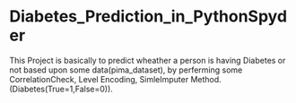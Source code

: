 # Diabetes_Prediction_in_PythonSpyder
This Project is basically to predict wheather a person is having Diabetes or not based upon some data(pima_dataset), by perferming some CorrelationCheck, Level Encoding, SimleImputer Method.(Diabetes(True=1,False=0)). 
